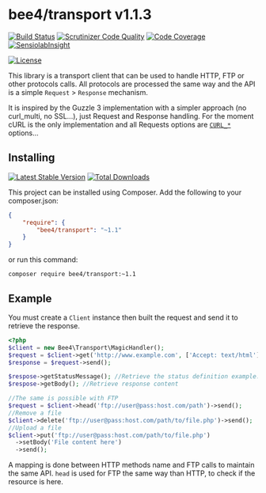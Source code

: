 bee4/transport v1.1.3
=====================

[![Build Status](https://img.shields.io/travis/bee4/transport.svg?style=flat-square)](https://travis-ci.org/bee4/transport)
[![Scrutinizer Code Quality](https://img.shields.io/scrutinizer/g/bee4/transport.svg?style=flat-square)](https://scrutinizer-ci.com/g/bee4/transport/?branch=develop)
[![Code Coverage](https://img.shields.io/scrutinizer/coverage/g/bee4/transport.svg?style=flat-square)](https://scrutinizer-ci.com/g/bee4/transport/)
[![SensiolabInsight](https://img.shields.io/sensiolabs/i/a8f05979-c92d-4151-a210-913a0d6792d8.svg?style=flat-square)](https://insight.sensiolabs.com/projects/a8f05979-c92d-4151-a210-913a0d6792d8)

[![License](https://img.shields.io/packagist/l/bee4/transport.svg?style=flat-square)](https://packagist.org/packages/bee4/transport)

This library is a transport client that can be used to handle HTTP, FTP or other protocols calls. All protocols are processed the same way and the API is a simple `Request` > `Response` mechanism.

It is inspired by the Guzzle 3 implementation with a simpler approach (no curl_multi, no SSL...), just Request and Response handling. For the moment cURL is the only implementation and all Requests options are [`CURL_*`](http://php.net/manual/fr/function.curl-setopt.php) options...


Installing
----------
[![Latest Stable Version](https://img.shields.io/packagist/v/bee4/transport.svg?style=flat-square)](https://packagist.org/packages/bee4/transport)
[![Total Downloads](https://img.shields.io/packagist/dm/bee4/transport.svg?style=flat-square)](https://packagist.org/packages/bee4/transport)

This project can be installed using Composer. Add the following to your composer.json:

```JSON
{
    "require": {
        "bee4/transport": "~1.1"
    }
}
```

or run this command:

```Shell
composer require bee4/transport:~1.1
```

Example
-------

You must create a `Client` instance then built the request and send it to retrieve the response.

```PHP
<?php
$client = new Bee4\Transport\MagicHandler();
$request = $client->get('http://www.example.com', ['Accept: text/html']);
$response = $request->send();

$respose->getStatusMessage(); //Retrieve the status definition example: 301 Moved Permanently
$respose->getBody(); //Retrieve response content

//The same is possible with FTP
$request = $client->head('ftp://user@pass:host.com/path')->send();
//Remove a file
$client->delete('ftp://user@pass:host.com/path/to/file.php')->send();
//Upload a file
$client->put('ftp://user@pass:host.com/path/to/file.php')
  ->setBody('File content here')
  ->send();
```

A mapping is done between HTTP methods name and FTP calls to maintain the same API. `head` is used for FTP the same way than HTTP, to check if the resource is here.
